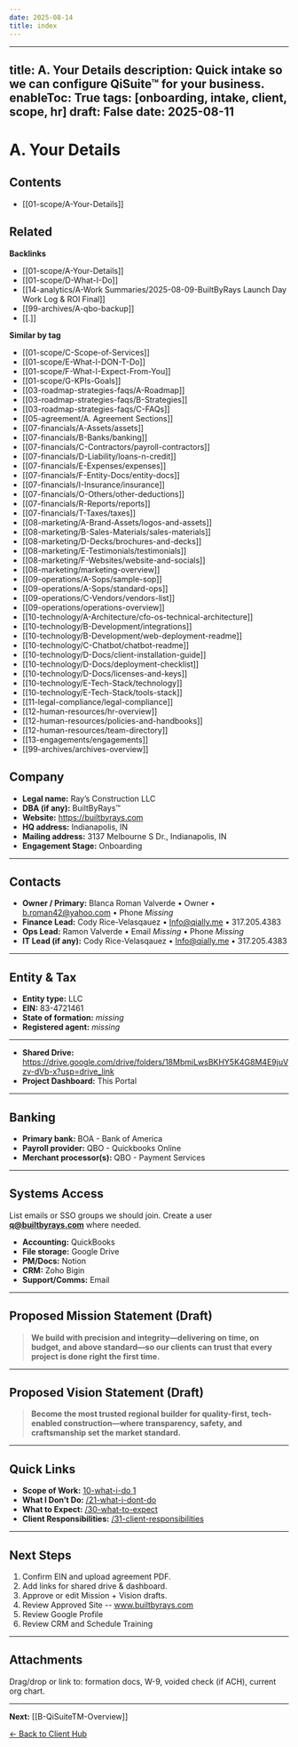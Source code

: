 ```yaml
---
date: 2025-08-14
title: index
---
```

---
title: A. Your Details
description: Quick intake so we can configure QiSuite™ for your business.
enableToc: True
tags: [onboarding, intake, client, scope, hr]
draft: False
date: 2025-08-11
---
# A. Your Details

<!-- AUTO-TOC:START -->

## Contents
- [[01-scope/A-Your-Details]]

<!-- AUTO-TOC:END -->

<!-- RELATED:START -->

## Related
**Backlinks**
- [[01-scope/A-Your-Details]]
- [[01-scope/D-What-I-Do]]
- [[14-analytics/A-Work Summaries/2025-08-09-BuiltByRays Launch Day Work Log & ROI Final]]
- [[99-archives/A-qbo-backup]]
- [[.]]

**Similar by tag**
- [[01-scope/C-Scope-of-Services]]
- [[01-scope/E-What-I-DON-T-Do]]
- [[01-scope/F-What-I-Expect-From-You]]
- [[01-scope/G-KPIs-Goals]]
- [[03-roadmap-strategies-faqs/A-Roadmap]]
- [[03-roadmap-strategies-faqs/B-Strategies]]
- [[03-roadmap-strategies-faqs/C-FAQs]]
- [[05-agreement/A. Agreement Sections]]
- [[07-financials/A-Assets/assets]]
- [[07-financials/B-Banks/banking]]
- [[07-financials/C-Contractors/payroll-contractors]]
- [[07-financials/D-Liability/loans-n-credit]]
- [[07-financials/E-Expenses/expenses]]
- [[07-financials/F-Entity-Docs/entity-docs]]
- [[07-financials/I-Insurance/insurance]]
- [[07-financials/O-Others/other-deductions]]
- [[07-financials/R-Reports/reports]]
- [[07-financials/T-Taxes/taxes]]
- [[08-marketing/A-Brand-Assets/logos-and-assets]]
- [[08-marketing/B-Sales-Materials/sales-materials]]
- [[08-marketing/D-Decks/brochures-and-decks]]
- [[08-marketing/E-Testimonials/testimonials]]
- [[08-marketing/F-Websites/website-and-socials]]
- [[08-marketing/marketing-overview]]
- [[09-operations/A-Sops/sample-sop]]
- [[09-operations/A-Sops/standard-ops]]
- [[09-operations/C-Vendors/vendors-list]]
- [[09-operations/operations-overview]]
- [[10-technology/A-Architecture/cfo-os-technical-architecture]]
- [[10-technology/B-Development/integrations]]
- [[10-technology/B-Development/web-deployment-readme]]
- [[10-technology/C-Chatbot/chatbot-readme]]
- [[10-technology/D-Docs/client-installation-guide]]
- [[10-technology/D-Docs/deployment-checklist]]
- [[10-technology/D-Docs/licenses-and-keys]]
- [[10-technology/E-Tech-Stack/technology]]
- [[10-technology/E-Tech-Stack/tools-stack]]
- [[11-legal-compliance/legal-compliance]]
- [[12-human-resources/hr-overview]]
- [[12-human-resources/policies-and-handbooks]]
- [[12-human-resources/team-directory]]
- [[13-engagements/engagements]]
- [[99-archives/archives-overview]]

<!-- RELATED:END -->
## Company
- **Legal name:**  Ray’s Construction LLC 
- **DBA (if any):**  BuiltByRays™ 
- **Website:**  https://builtbyrays.com
- **HQ address:**  Indianapolis, IN
- **Mailing address:** 3137 Melbourne S Dr., Indianapolis, IN 
- **Engagement Stage:** Onboarding

---
## Contacts
- **Owner / Primary:** Blanca Roman Valverde • Owner • b.roman42@yahoo.com • Phone _Missing_ 
- **Finance Lead:** Cody Rice-Velasqauez • Info@qially.me • 317.205.4383  
- **Ops Lead:** Ramon Valverde • Email _Missing_ • Phone  _Missing_
- **IT Lead (if any):** Cody Rice-Velasqauez • Info@qially.me • 317.205.4383  

---
## Entity & Tax
- **Entity type:** LLC 
- **EIN:** 83-4721461  
- **State of formation:** _missing_ 
- **Registered agent:**  _missing_

---
 
- **Shared Drive:** https://drive.google.com/drive/folders/18MbmiLwsBKHY5K4G8M4E9juVzv-dVb-x?usp=drive_link  
- **Project Dashboard:** This Portal

---
## Banking
- **Primary bank:**  BOA - Bank of America
- **Payroll provider:**  QBO - Quickbooks Online
- **Merchant processor(s):**  QBO - Payment Services

---
## Systems Access
List emails or SSO groups we should join. Create a user **q@builtbyrays.com** where needed.
- **Accounting:** QuickBooks 
- **File storage:** Google Drive 
- **PM/Docs:** Notion 
- **CRM:**  Zoho Bigin
- **Support/Comms:** Email

---
## Proposed Mission Statement (Draft)
> **We build with precision and integrity—delivering on time, on budget, and above standard—so our clients can trust that every project is done right the first time.**

---
## Proposed Vision Statement (Draft)
> **Become the most trusted regional builder for quality-first, tech-enabled construction—where transparency, safety, and craftsmanship set the market standard.**

---
## Quick Links
- **Scope of Work:** [10-what-i-do 1](10-what-i-do%201.md)  
- **What I Don’t Do:** [/21-what-i-dont-do](/21-what-i-dont-do)  
- **What to Expect:** [/30-what-to-expect](/30-what-to-expect)  
- **Client Responsibilities:** [/31-client-responsibilities](/31-client-responsibilities)

---
## Next Steps
1. Confirm EIN and upload agreement PDF.  
2. Add links for shared drive & dashboard.  
3. Approve or edit Mission + Vision drafts.
4. Review Approved Site -- www.builtbyrays.com
5. Review Google Profile
6. Review CRM and Schedule Training

---
## Attachments
Drag/drop or link to: formation docs, W-9, voided check (if ACH), current org chart.

---
**Next:** [[B-QiSuiteTM-Overview]]

[← Back to Client Hub](https://www.builtbyrays.com/Client-Vault/portal)